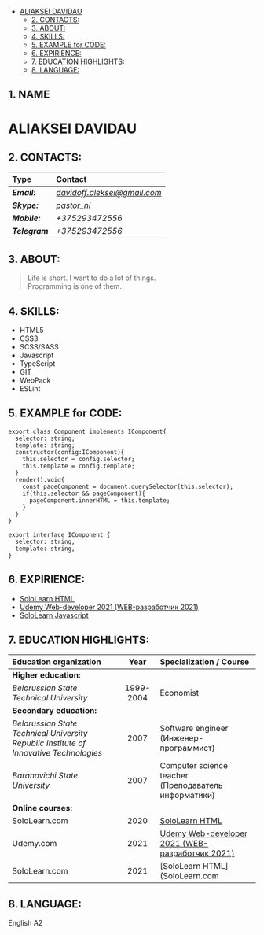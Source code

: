 - [ALIAKSEI DAVIDAU](#aliaksei-davidau)
  - [2. CONTACTS:](#2-contacts)
  - [3. ABOUT:](#3-about)
  - [4. SKILLS:](#4-skills)
  - [5. EXAMPLE for CODE:](#5-example-for-code)
  - [6. EXPIRIENCE:](#6-expirience)
  - [7. EDUCATION HIGHLIGHTS:](#7-education-highlights)
  - [8. LANGUAGE:](#8-language)


## 1. NAME

# ALIAKSEI DAVIDAU

## 2. CONTACTS:

| **Type**       | **Contact**                  |
| :------------- | :--------------------------- |
| **_Email:_**   | *davidoff.aleksei@gmail.com* |
| **_Skype:_**   | _pastor_ni_                  |
| **_Mobile:_**  | _+375293472556_              |
| **_Telegram_** | _+375293472556_              |

## 3. ABOUT:

> Life is short. I want to do a lot of things.  
> Programming is one of them.

## 4. SKILLS:

- HTML5
- CSS3
- SCSS/SASS
- Javascript
- TypeScript
- GIT
- WebPack
- ESLint

## 5. EXAMPLE for CODE:

```
export class Component implements IComponent{
  selector: string;
  template: string;
  constructor(config:IComponent){
    this.selector = config.selector;
    this.template = config.template;
  }
  render():void{
    const pageComponent = document.querySelector(this.selector);
    if(this.selector && pageComponent){
      pageComponent.innerHTML = this.template;
    }
  }
}

export interface IComponent {
  selector: string,
  template: string,
}

```

## 6. EXPIRIENCE:

- [SoloLearn HTML](https://www.sololearn.com/Certificate/1014-1454521/jpg)
- [Udemy Web-developer 2021 (WEB-разработчик 2021)](https://www.udemy.com/certificate/UC-ecabe547-5f24-4ce6-9151-622a8b818168/)
- [SoloLearn Javascript](https://www.sololearn.com/certificates/course/en/1454521/1024/landscape/png)

## 7. EDUCATION HIGHLIGHTS:

| **Education organization**                                                             |   Year    | Specialization / Course                                                                                                       |
| :------------------------------------------------------------------------------------- | :-------: | :---------------------------------------------------------------------------------------------------------------------------- |
| **Higher education:**                                                                  |           |                                                                                                                               |
| _Belorussian State Technical University_                                               | 1999-2004 | Economist                                                                                                                     |
| **Secondary education:**                                                               |           |                                                                                                                               |
| _Belorussian State Technical University Republic Institute of Innovative Technologies_ |   2007    | Software engineer (Инженер-программист)                                                                                       |
| _Baranovichi State University_                                                         |   2007    | Computer science teacher (Преподаватель информатики)                                                                          |
| **Online courses:**                                                                    |           |                                                                                                                               |
| SoloLearn.com                                                                          |   2020    | [SoloLearn HTML](https://www.sololearn.com/Certificate/1014-1454521/jpg)                                                      |
| Udemy.com                                                                              |   2021    | [Udemy Web-developer 2021 (WEB-разработчик 2021)](https://www.udemy.com/certificate/UC-ecabe547-5f24-4ce6-9151-622a8b818168/) |
| SoloLearn.com                                                                          |   2021    | [SoloLearn HTML](SoloLearn.com                                                                          |   2020    | [SoloLearn Javascript](https://www.sololearn.com/Certificate/1014-1454521/jpg)                                                      |)                                                      |

## 8. LANGUAGE:

English A2
